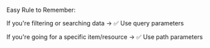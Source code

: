 Easy Rule to Remember:

If you're filtering or searching data → ✅ Use query parameters

If you're going for a specific item/resource → ✅ Use path parameters


